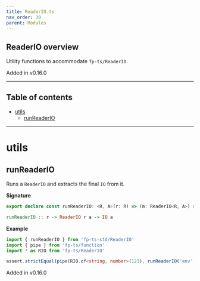 ```yaml
---
title: ReaderIO.ts
nav_order: 30
parent: Modules
---
```


## ReaderIO overview

Utility functions to accommodate `fp-ts/ReaderIO`.

Added in v0.16.0

---

<h2 class="text-delta">Table of contents</h2>

- [utils](#utils)
  - [runReaderIO](#runreaderio)

---

# utils

## runReaderIO

Runs a `ReaderIO` and extracts the final `IO` from it.

**Signature**

```ts
export declare const runReaderIO: <R, A>(r: R) => (m: ReaderIO<R, A>) => IO<A>
```

```hs
runReaderIO :: r -> ReaderIO r a -> IO a
```

**Example**

```ts
import { runReaderIO } from 'fp-ts-std/ReaderIO'
import { pipe } from 'fp-ts/function'
import * as RIO from 'fp-ts/ReaderIO'

assert.strictEqual(pipe(RIO.of<string, number>(123), runReaderIO('env'))(), 123)
```

Added in v0.16.0
